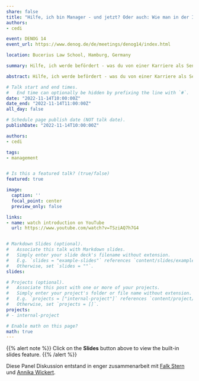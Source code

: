 ```yaml
---
share: false
title: "Hilfe, ich bin Manager - und jetzt? Oder auch: Wie man in der IT Karriere machen kann."
authors:
- cedi

event: DENOG 14
event_url: https://www.denog.de/de/meetings/denog14/index.html

location: Bucerius Law School, Hamburg, Germany

summary: Hilfe, ich werde befördert - was du von einer Karriere als Senior+ Engineer, Tech Lead oder (schluck!) Teamleiter erwarten kannst oder wie man sich darauf vorbereitet. Und warum das manchmal gar nicht so doof ist.

abstract: Hilfe, ich werde befördert - was du von einer Karriere als Senior+ Engineer, Tech Lead oder (schluck!) Teamleiter erwarten kannst oder wie man sich darauf vorbereitet. Und warum das manchmal gar nicht so doof ist. Nach einer kurzen Vorstellungsrunde gehen wir mit den Teilnehmer*innen in eine Diskussion über die Erfahrungen nach einer Beförderung mit fachlicher oder gar disziplinarischer Führung. Dadurch gelang es uns einen Austausch in der Community zu moderieren, der das technische verläßt und sich auf die allzumenschlichen Seiten der Kommunikation konzentriert.

# Talk start and end times.
#   End time can optionally be hidden by prefixing the line with `#`.
date: "2022-11-14T10:00:00Z"
date_end: "2022-11-14T11:00:00Z"
all_day: false

# Schedule page publish date (NOT talk date).
publishDate: "2022-11-14T10:00:00Z"

authors:
- cedi

tags:
- management


# Is this a featured talk? (true/false)
featured: true

image:
  caption: ''
  focal_point: center
  preview_only: false

links:
- name: watch introduction on YouTube
  url: https://www.youtube.com/watch?v=TSziAQ7h7G4


# Markdown Slides (optional).
#   Associate this talk with Markdown slides.
#   Simply enter your slide deck's filename without extension.
#   E.g. `slides = "example-slides"` references `content/slides/example-slides.md`.
#   Otherwise, set `slides = ""`.
slides:

# Projects (optional).
#   Associate this post with one or more of your projects.
#   Simply enter your project's folder or file name without extension.
#   E.g. `projects = ["internal-project"]` references `content/project/deep-learning/index.md`.
#   Otherwise, set `projects = []`.
projects:
# - internal-project

# Enable math on this page?
math: true
---
```


{{% alert note %}}
Click on the **Slides** button above to view the built-in slides feature.
{{% /alert %}}

Diese Panel Diskussion entstand in enger zusammenarbeit mit [Falk Stern][1] und [Annika Wickert][2].

[1]: https://www.linkedin.com/in/falk-stern-6046a060
[2]: https://www.linkedin.com/in/annika-wickert-009a2ab4/